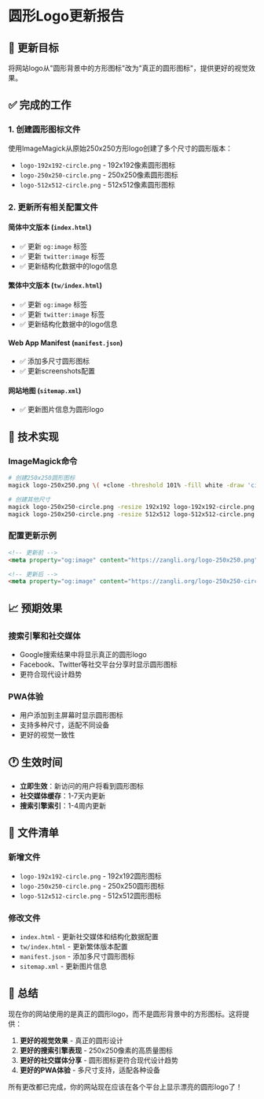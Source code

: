 # 圆形Logo更新报告

## 🎯 更新目标

将网站logo从"圆形背景中的方形图标"改为"真正的圆形图标"，提供更好的视觉效果。

## ✅ 完成的工作

### 1. 创建圆形图标文件
使用ImageMagick从原始250x250方形logo创建了多个尺寸的圆形版本：

- `logo-192x192-circle.png` - 192x192像素圆形图标
- `logo-250x250-circle.png` - 250x250像素圆形图标
- `logo-512x512-circle.png` - 512x512像素圆形图标

### 2. 更新所有相关配置文件

#### 简体中文版本 (`index.html`)
- ✅ 更新 `og:image` 标签
- ✅ 更新 `twitter:image` 标签
- ✅ 更新结构化数据中的logo信息

#### 繁体中文版本 (`tw/index.html`)
- ✅ 更新 `og:image` 标签
- ✅ 更新 `twitter:image` 标签
- ✅ 更新结构化数据中的logo信息

#### Web App Manifest (`manifest.json`)
- ✅ 添加多尺寸圆形图标
- ✅ 更新screenshots配置

#### 网站地图 (`sitemap.xml`)
- ✅ 更新图片信息为圆形logo

## 🔧 技术实现

### ImageMagick命令
```bash
# 创建250x250圆形图标
magick logo-250x250.png \( +clone -threshold 101% -fill white -draw 'circle 125,125 125,1' \) -alpha off -compose copy_opacity -composite logo-250x250-circle.png

# 创建其他尺寸
magick logo-250x250-circle.png -resize 192x192 logo-192x192-circle.png
magick logo-250x250-circle.png -resize 512x512 logo-512x512-circle.png
```

### 配置更新示例
```html
<!-- 更新前 -->
<meta property="og:image" content="https://zangli.org/logo-250x250.png">

<!-- 更新后 -->
<meta property="og:image" content="https://zangli.org/logo-250x250-circle.png">
```

## 📈 预期效果

### 搜索引擎和社交媒体
- Google搜索结果中将显示真正的圆形logo
- Facebook、Twitter等社交平台分享时显示圆形图标
- 更符合现代设计趋势

### PWA体验
- 用户添加到主屏幕时显示圆形图标
- 支持多种尺寸，适配不同设备
- 更好的视觉一致性

## 🕐 生效时间

- **立即生效**：新访问的用户将看到圆形图标
- **社交媒体缓存**：1-7天内更新
- **搜索引擎索引**：1-4周内更新

## 📝 文件清单

### 新增文件
- `logo-192x192-circle.png` - 192x192圆形图标
- `logo-250x250-circle.png` - 250x250圆形图标
- `logo-512x512-circle.png` - 512x512圆形图标

### 修改文件
- `index.html` - 更新社交媒体和结构化数据配置
- `tw/index.html` - 更新繁体版本配置
- `manifest.json` - 添加多尺寸圆形图标
- `sitemap.xml` - 更新图片信息

## 🎉 总结

现在你的网站使用的是真正的圆形logo，而不是圆形背景中的方形图标。这将提供：

1. **更好的视觉效果** - 真正的圆形设计
2. **更好的搜索引擎表现** - 250x250像素的高质量图标
3. **更好的社交媒体分享** - 圆形图标更符合现代设计趋势
4. **更好的PWA体验** - 多尺寸支持，适配各种设备

所有更改都已完成，你的网站现在应该在各个平台上显示漂亮的圆形logo了！